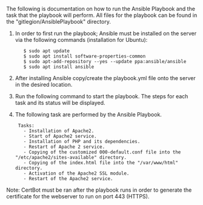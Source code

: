 The following is documentation on how to run the Ansible Playbook and the task that the playbook will perform. All files for the playbook can be found in the "gitlegion/AnsiblePlaybook" directory.

1. In order to first run the playbook; Ansible must be installed on the server via the following commands (installation for Ubuntu):

          $ sudo apt update
          $ sudo apt install software-properties-common
          $ sudo apt-add-repository --yes --update ppa:ansible/ansible
          $ sudo apt install ansible
          
2. After installing Ansible copy/create the playbook.yml file onto the server in the desired location.

3. Run the following command to start the playbook. The steps for each task and its status will be displayed. 

4. The following task are performed by the Ansible Playbook.

        Tasks:
          - Installation of Apache2.
          - Start of Apache2 service.
          - Installation of PHP and its dependencies.
          - Restart of Apache 2 service.
          - Copying of the customized 000-default.conf file into the "/etc/apache2/sites-available" directory.
          - Copying of the index.html file into the "/var/www/html" directory.
          - Activation of the Apache2 SSL module.
          - Restart of the Apache2 service.
          
Note: CertBot must be ran after the playbook runs in order to generate the certificate for the webserver to run on port 443 (HTTPS).
